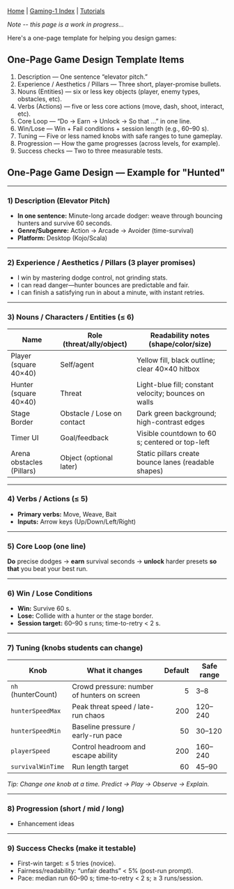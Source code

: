 <div class="nav">
  <a href="../../index.html">Home</a> | <a href="index.html">Gaming-1 Index</a> | <a href="../../tutorials-index.html">Tutorials</a>
</div>

*Note -- this page is a work in progress...*

Here's a one-page template for helping you design games:

## One-Page Game Design Template Items

1. Description — One sentence “elevator pitch.”
1. Experience / Aesthetics / Pillars — Three short, player-promise bullets.
1. Nouns (Entities) — six or less key objects (player, enemy types, obstacles, etc).
1. Verbs (Actions) — five or less core actions (move, dash, shoot, interact, etc).
1. Core Loop — “Do → Earn → Unlock → So that …” in one line.
1. Win/Lose — Win + Fail conditions + session length (e.g., 60–90 s).
1. Tuning — Five or less named knobs with safe ranges to tune gameplay.
1. Progression — How the game progresses (across levels, for example).
1. Success checks — Two to three measurable tests.

## One-Page Game Design — Example for "Hunted"

---

### 1) Description (Elevator Pitch)
- **In one sentence:** Minute-long arcade dodger: weave through bouncing hunters and survive 60 seconds.  
- **Genre/Subgenre:** Action → Arcade → Avoider (time-survival)  
- **Platform:** Desktop (Kojo/Scala)

---

### 2) Experience / Aesthetics / Pillars (3 player promises)
- I win by mastering dodge control, not grinding stats.  
- I can read danger—hunter bounces are predictable and fair.  
- I can finish a satisfying run in about a minute, with instant retries.

---

### 3) Nouns / Characters / Entities (≤ 6)

| Name                     | Role (threat/ally/object)        | Readability notes (shape/color/size)                               |
|---|---|---|
| Player (square 40×40)    | Self/agent                        | Yellow fill, black outline; clear 40×40 hitbox                     |
| Hunter (square 40×40)    | Threat                            | Light-blue fill; constant velocity; bounces on walls               |
| Stage Border             | Obstacle / Lose on contact        | Dark green background; high-contrast edges                         |
| Timer UI                 | Goal/feedback                     | Visible countdown to 60 s; centered or top-left                    |
| Arena obstacles (Pillars)| Object (optional later)           | Static pillars create bounce lanes (readable shapes)               |

---

### 4) Verbs / Actions (≤ 5)
- **Primary verbs:** Move, Weave, Bait  
- **Inputs:** Arrow keys (Up/Down/Left/Right)

---

### 5) Core Loop (one line)
**Do** precise dodges → **earn** survival seconds → **unlock** harder presets **so that** you beat your best run.

---

### 6) Win / Lose Conditions
- **Win:** Survive 60 s.  
- **Lose:** Collide with a hunter or the stage border.  
- **Session target:** 60–90 s runs; time-to-retry < 2 s.

---

### 7) Tuning (knobs students can change)

| Knob              | What it changes                                   | Default | Safe range |
|---|---|---:|---|
| `nh` (hunterCount) | Crowd pressure: number of hunters on screen       | 5       | 3–8        |
| `hunterSpeedMax`   | Peak threat speed / late-run chaos                | 200     | 120–240    |
| `hunterSpeedMin`   | Baseline pressure / early-run pace                | 50      | 30–120     |
| `playerSpeed`      | Control headroom and escape ability               | 200     | 160–240    |
| `survivalWinTime`  | Run length target                                 | 60      | 45–90      |

*Tip: Change one knob at a time. Predict → Play → Observe → Explain.*

---

### 8) Progression (short / mid / long)
- Enhancement ideas

---

### 9) Success Checks (make it testable)
- First-win target: ≤ 5 tries (novice).  
- Fairness/readability: “unfair deaths” < 5% (post-run prompt).  
- Pace: median run 60–90 s; time-to-retry < 2 s; ≥ 3 runs/session.

